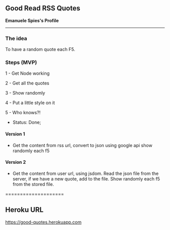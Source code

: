 ## Good Read RSS Quotes
**Emanuele Spies's Profile**

---
### The idea
To have a random quote each F5.

### Steps (MVP)
1 - Get Node working

2 - Get all the quotes

3 - Show randomly 

4 - Put a little style on it

5 - Who knows?!

* Status: Done;


#### Version 1

- Get the content from rss url, convert to json using google api show randomly each f5 

#### Version 2

- Get the content from user url, using jsdom. Read the json file from the server, if we have a new quote, add to the file. 
	Show randomly each f5 from the stored file.
	
	
====================

## Heroku URL
https://good-quotes.herokuapp.com
